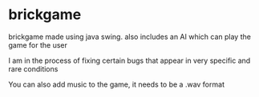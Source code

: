 # brickgame
brickgame made using java swing. also includes an AI which can play the game for the user

I am in the process of fixing certain bugs that appear in very specific and rare conditions

 You can also add music to the game, it needs to be a .wav format 
